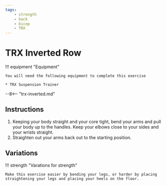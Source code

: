 ```yaml
---
tags:
    - strength
    - back
    - bicep
    - TRX
---
```


# TRX Inverted Row

!!! equipment "Equipment"

    You will need the following equipment to complete this exercise
    
    * TRX Suspension Trainer

--8<-- "trx-inverted.md"

## Instructions

1. Keeping your body straight and your core tight, bend your arms and pull your body up to the handles. Keep your elbows close to your sides and your wrists straight.
2. Straighten out your arms back out to the starting position.

## Variations

!!! strength "Varations for strength"

    Make this exercise easier by bending your legs, or harder by placing straightening your legs and placing your heels on the floor.
